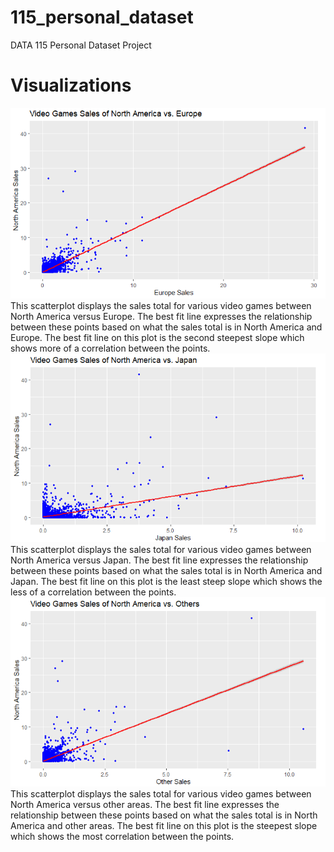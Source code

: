 # 115_personal_dataset
DATA 115 Personal Dataset Project

# Visualizations
<img src= "https://github.com/CheweezyTy/115_personal_dataset/blob/main/NAvsEUScatterPlot.png">
This scatterplot displays the sales total for various video games between North America versus Europe. The best fit line expresses the relationship between these points based on what the sales total is in North America and Europe. The best fit line on this plot is the second steepest slope which shows more of a correlation between the points.

<img src="https://github.com/CheweezyTy/115_personal_dataset/blob/main/NAvsJPScatterPlot.png">
This scatterplot displays the sales total for various video games between North America versus Japan. The best fit line expresses the relationship between these points based on what the sales total is in North America and Japan. The best fit line on this plot is the least steep slope which shows the less of a correlation between the points.

<img src="https://github.com/CheweezyTy/115_personal_dataset/blob/main/NAvsOthersScatterPlot.png">
This scatterplot displays the sales total for various video games between North America versus other areas. The best fit line expresses the relationship between these points based on what the sales total is in North America and other areas. The best fit line on this plot is the steepest slope which shows the most correlation between the points.
